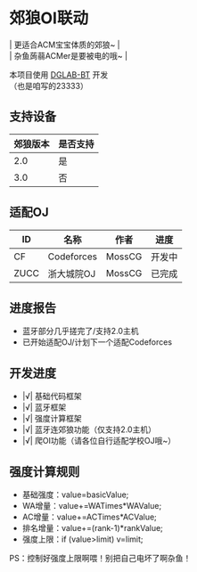 # 郊狼OI联动
| 更适合ACM宝宝体质的郊狼~ | <br>
| 杂鱼蒟蒻ACMer是要被电的哦~ |

本项目使用 [DGLAB-BT](https://github.com/MossCG/DGLAB-BT) 开发<br>
（也是咱写的23333）

## 支持设备
| 郊狼版本 | 是否支持 |
|------|------|
| 2.0  | 是    |
| 3.0  | 否    |

## 适配OJ
| ID   | 名称         | 作者     | 进度  |
|------|------------|--------|-----|
| CF   | Codeforces | MossCG | 开发中 |
| ZUCC | 浙大城院OJ     | MossCG | 已完成 |

## 进度报告
- 蓝牙部分几乎搓完了/支持2.0主机
- 已开始适配OJ/计划下一个适配Codeforces

## 开发进度
- |√| 基础代码框架
- |√| 蓝牙框架
- |√| 强度计算框架
- |√| 蓝牙连郊狼功能（仅支持2.0主机）
- |√| 爬OI功能（请各位自行适配学校OJ哦~）

## 强度计算规则
- 基础强度：value=basicValue;
- WA增量：value+=WATimes*WAValue;
- AC增量：value+=ACTimes*ACValue;
- 排名增量：value+=(rank-1)*rankValue;
- 强度上限：if (value>limit) v=limit;

PS：控制好强度上限啊喂！别把自己电坏了啊杂鱼！